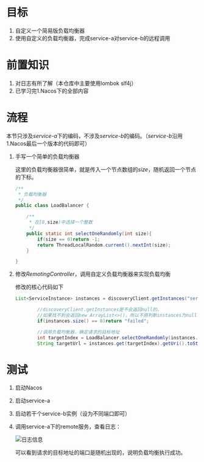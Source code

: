 # 目标

1. 自定义一个简易版负载均衡器
2. 使用自定义的负载均衡器，完成service-a对service-b的远程调用



# 前置知识

1. 对日志有所了解（本仓库中主要使用lombok slf4j）
2. 已学习完1.Nacos下的全部内容



# 流程

本节只涉及*service-a*下的编码，不涉及*service-b*的编码。（*service-b*沿用1.Nacos最后一个版本的代码即可）

1. 手写一个简单的负载均衡器

   这里的负载均衡器很简单，就是传入一个节点数组的*size*，随机返回一个节点的下标。

   ```java
   /**
    * 负载均衡器
    */
   public class LoadBalancer {
   
       /**
        * 在[0,size)中选择一个整数
        */
       public static int selectOneRandomly(int size){
           if(size == 0)return -1;
           return ThreadLocalRandom.current().nextInt(size);
       }
   
   }
   ```

2. 修改*RemotingController*，调用自定义负载均衡器来实现负载均衡

   修改的核心代码如下

   ```java
   List<ServiceInstance> instances = discoveryClient.getInstances("service-b");
   
           //discoveryClient.getInstances是不会返回null的，
           //如果找不到会返回new ArrayList<>()，所以不用判断instances为null
           if(instances.size() == 0)return "failed";
   
           //调用负载均衡器，确定请求的目标地址
           int targetIndex = LoadBalancer.selectOneRandomly(instances.size());
           String targetUrl = instances.get(targetIndex).getUri().toString() + "/test/{argue}";
   ```





# 测试

1. 启动Nacos

2. 启动service-a

3. 启动若干个service-b实例（设为不同端口即可）

4. 调用service-a下的remote服务，查看日志：

   ![日志信息](https://raw.githubusercontent.com/jyannis/SpringCloud-Alibaba-Learning/master/2.Ribbon/2.1%20%E6%89%8B%E5%86%99%E8%B4%9F%E8%BD%BD%E5%9D%87%E8%A1%A1%E5%99%A8/docs/%E6%97%A5%E5%BF%97%E4%BF%A1%E6%81%AF.png)

   可以看到请求的目标地址的端口是随机出现的，说明负载均衡执行成功。

